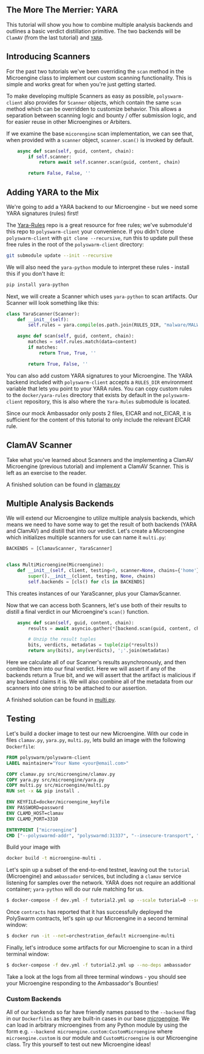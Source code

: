 ## The More The Merrier: YARA

This tutorial will show you how to combine multiple analysis backends and outlines a basic verdict distillation primitive.
The two backends will be `ClamAV` (from the last tutorial) and [`YARA`](https://virustotal.github.io/yara/).

## Introducing Scanners

For the past two tutorials we've been overriding the `scan` method in the Microengine class to implement our custom scanning functionality.
This is simple and works great for when you're just getting started.

To make developing multiple Scanners as easy as possible, `polyswarm-client` also provides for `Scanner` objects, which contain the same `scan` method which can be overridden to customize behavior.
This allows a separation between scanning logic and bounty / offer submission logic, and for easier reuse in other Microengines or Arbiters.


If we examine the base `micorengine` scan implementation, we can see that, when provided with a `scanner` object, `scanner.scan()` is invoked by default.

```py
    async def scan(self, guid, content, chain):
        if self.scanner:
            return await self.scanner.scan(guid, content, chain)

        return False, False, ''
```

## Adding YARA to the Mix

We're going to add a YARA backend to our Microengine - but we need some YARA signatures (rules) first!

The [Yara-Rules](https://github.com/Yara-Rules/rules) repo is a great resource for free rules; we've submodule'd this repo to `polyswarm-client` your convenience.
If you didn't clone `polyswarm-client` with `git clone --recursive`, run this to update pull these free rules in the root of the `polyswarm-client` directory:

```sh
git submodule update --init --recursive
```

We will also need the `yara-python` module to interpret these rules - install this if you don't have it:
```sh
pip install yara-python
```

Next, we will create a Scanner which uses `yara-python` to scan artifacts.
Our Scanner will look something like this:

```py
class YaraScanner(Scanner):
    def __init__(self):
        self.rules = yara.compile(os.path.join(RULES_DIR, "malware/MALW_Eicar"))

    async def scan(self, guid, content, chain):
        matches = self.rules.match(data=content)
        if matches:
            return True, True, ''

        return True, False, ''
```

You can also add custom YARA signatures to your Microengine.
The YARA backend included with `polyswarm-client` accepts a `RULES_DIR` environment variable that lets you point to your YARA rules.
You can copy custom rules to the `docker/yara-rules` directory that exists by default in the `polyswarm-client` repository, this is also where the `Yara-Rules` submodule is located.

Since our mock Ambassador only posts 2 files, EICAR and not_EICAR, it is sufficient for the content of this tutorial to only include the relevant EICAR rule.

## ClamAV Scanner

Take what you've learned about Scanners and the implementing a ClamAV Microengine (previous tutorial) and implement a ClamAV Scanner.
This is left as an exercise to the reader.

A finished solution can be found in [clamav.py](https://github.com/polyswarm/polyswarm-client/blob/master/src/microengine/clamav.py)

## Multiple Analysis Backends

We will extend our Microengine to utilize multiple analysis backends, which means we need to have some way to get the result of both backends (YARA and ClamAV) and distill that into our verdict.
Let's create a Microengine which initializes multiple scanners for use can name it `multi.py`:

```py
BACKENDS = [ClamavScanner, YaraScanner]


class MultiMicroengine(Microengine):
    def __init__(self, client, testing=0, scanner=None, chains={'home'}):
        super().__init__(client, testing, None, chains)
        self.backends = [cls() for cls in BACKENDS]
```

This creates instances of our YaraScanner, plus your ClamavScanner.

Now that we can access both Scanners, let's use both of their results to distill a final verdict in our Microengine's `scan()` function.

```py
    async def scan(self, guid, content, chain):
        results = await asyncio.gather(*[backend.scan(guid, content, chain) for backend in self.backends])

        # Unzip the result tuples
        bits, verdicts, metadatas = tuple(zip(*results))
        return any(bits), any(verdicts), ';'.join(metadatas)
```

Here we calculate all of our Scanner's results asynchronously, and then combine them into our final verdict.
Here we will assert if any of the backends return a True bit, and we will assert that the artifact is malicious if any backend claims it is.
We will also combine all of the metadata from our scanners into one string to be attached to our assertion.

A finished solution can be found in [multi.py](https://github.com/polyswarm/polyswarm-client/blob/master/src/microengine/multi.py).

## Testing

Let's build a docker image to test our new Microengine. With our code in files `clamav.py`, `yara.py`, `multi.py`, lets build an image with the following `Dockerfile`:

```dockerfile
FROM polyswarm/polyswarm-client
LABEL maintainer="Your Name <your@email.com>"

COPY clamav.py src/microengine/clamav.py
COPY yara.py src/microengine/yara.py
COPY multi.py src/microengine/multi.py
RUN set -x && pip install .

ENV KEYFILE=docker/microengine_keyfile
ENV PASSWORD=password
ENV CLAMD_HOST=clamav
ENV CLAMD_PORT=3310

ENTRYPOINT ["microengine"]
CMD ["--polyswarmd-addr", "polyswarmd:31337", "--insecure-transport", "--testing", "10", "--backend", "multi"]
```

Build your image with
```sh
docker build -t microengine-multi .
```

Let's spin up a subset of the end-to-end testnet, leaving out the `tutorial` (Microengine) and `ambassador` services, but including a `clamav` service listening for samples over the network.
YARA does not require an additional container; `yara-python` will do our rule matching for us.

```sh
$ docker-compose -f dev.yml -f tutorial2.yml up --scale tutorial=0 --scale ambassador=0
```

Once `contracts` has reported that it has successfully deployed the PolySwarm contracts, let's spin up our Microengine in a second terminal window:
```sh
$ docker run -it --net=orchestration_default microengine-multi
```

Finally, let's introduce some artifacts for our Microengine to scan in a third terminal window:
```sh
$ docker-compose -f dev.yml -f tutorial2.yml up --no-deps ambassador
```

Take a look at the logs from all three terminal windows - you should see your Microengine responding to the Ambassador's Bounties!

### Custom Backends

All of our backends so far have friendly names passed to the `--backend` flag in our `Dockerfiles` as they are built-in cases in our base [microengine](https://github.com/polyswarm/polyswarm-client/blob/master/src/microengine/__main__.py).
We can load in arbitrary microengines from any Python module by using the form e.g. `--backend microengine.custom:CustomMicroengine` where `microengine.custom` is our module and `CustomMicroengine` is our Microengine class.
Try this yourself to test out new Microengine ideas!
